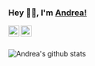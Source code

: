 ### Hey 👋🏽, I'm [Andrea!](https://www.linkedin.com/in/bianciniandrea/) 

<a href="https://twitter.com/bianciniandrea">
  <img align="left" alt="Andrea Biancini | Twitter" width="22px" src="https://cdn.jsdelivr.net/npm/simple-icons@v3/icons/twitter.svg" />
</a>
<a href="https://www.linkedin.com/in/bianciniandrea/">
  <img align="left" alt="Andrea's LinkdeIN" width="22px" src="https://cdn.jsdelivr.net/npm/simple-icons@v3/icons/linkedin.svg" />
</a>
<br />
<br />

![Andrea's github stats](https://github-readme-stats.vercel.app/api?username=biancini&show_icons=true&hide_border=true)

